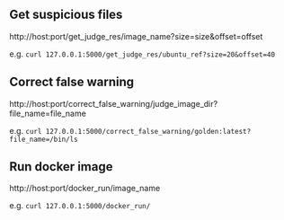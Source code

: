 ## Get suspicious files

http://host:port/get_judge_res/image_name?size=size&offset=offset

e.g. `curl 127.0.0.1:5000/get_judge_res/ubuntu_ref?size=20&offset=40`

## Correct false warning

http://host:port/correct_false_warning/judge_image_dir?file_name=file_name

e.g. `curl 127.0.0.1:5000/correct_false_warning/golden:latest?file_name=/bin/ls`

## Run docker image

http://host:port/docker_run/image_name

e.g. `curl 127.0.0.1:5000/docker_run/`
